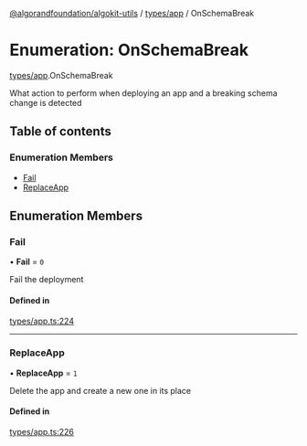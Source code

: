 [@algorandfoundation/algokit-utils](../README.md) / [types/app](../modules/types_app.md) / OnSchemaBreak

# Enumeration: OnSchemaBreak

[types/app](../modules/types_app.md).OnSchemaBreak

What action to perform when deploying an app and a breaking schema change is detected

## Table of contents

### Enumeration Members

- [Fail](types_app.OnSchemaBreak.md#fail)
- [ReplaceApp](types_app.OnSchemaBreak.md#replaceapp)

## Enumeration Members

### Fail

• **Fail** = ``0``

Fail the deployment

#### Defined in

[types/app.ts:224](https://github.com/algorandfoundation/algokit-utils-ts/blob/main/src/types/app.ts#L224)

___

### ReplaceApp

• **ReplaceApp** = ``1``

Delete the app and create a new one in its place

#### Defined in

[types/app.ts:226](https://github.com/algorandfoundation/algokit-utils-ts/blob/main/src/types/app.ts#L226)
